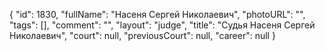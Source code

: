 {
    "id": 1830,
    "fullName": "Насеня Сергей Николаевич",
    "photoURL": "",
    "tags": [],
    "comment": "",
    "layout": "judge",
    "title": "Судья Насеня Сергей Николаевич",
    "court": null,
    "previousCourt": null,
    "career": null
}